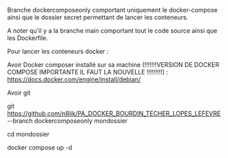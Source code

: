 Branche dockercomposeonly comportant uniquement le docker-compose ainsi que le dossier secret permettant de lancer les conteneurs.

A noter qu'il y a la branche main comportant tout le code source ainsi que les Dockerfile. 

Pour lancer les conteneurs docker : 

Avoir Docker composer installé sur sa machine (!!!!!!!VERSION DE DOCKER COMPOSE IMPORTANTE IL FAUT LA NOUVELLE !!!!!!!!!) :  https://docs.docker.com/engine/install/debian/ 

Avoir git 



git https://github.com/n8lik/PA_DOCKER_BOURDIN_TECHER_LOPES_LEFEVRE --branch dockercomposeonly mondossier

cd mondossier

docker compose up -d
